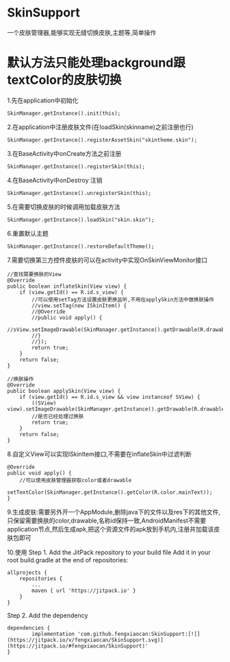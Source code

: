 # SkinSupport
一个皮肤管理器,能够实现无缝切换皮肤,主题等,简单操作
# 默认方法只能处理background跟textColor的皮肤切换
1.先在application中初始化 

    SkinManager.getInstance().init(this);
        
2.在application中注册皮肤文件(在loadSkin(skinname)之前注册也行)

    SkinManager.getInstance().registerAssetSkin("skintheme.skin");
        
3.在BaseActivity中onCreate方法之前注册 

    SkinManager.getInstance().registerSkin(this);
        
4.在BaseActivity中onDestroy 注销

    SkinManager.getInstance().unregisterSkin(this);

5.在需要切换皮肤的时候调用加载皮肤方法

    SkinManager.getInstance().loadSkin("skin.skin");
        
6.重置默认主题

    SkinManager.getInstance().restoreDefaultTheme();

7.需要切换第三方控件皮肤的可以在activity中实现OnSkinViewMonitor接口

    //查找需要换肤的View
    @Override
    public boolean inflateSkin(View view) {
        if (view.getId() == R.id.s_view) {
            //可以使用setTag方法设置皮肤更换监听,不用在applySkin方法中做换肤操作
            //view.setTag(new ISkinItem() {
            //@Override
            //public void apply() {
                //sView.setImageDrawable(SkinManager.getInstance().getDrawable(R.drawable.ic_bg));
            //}
            //});
            return true;
        }
        return false;
    }

    //换肤操作
    @Override
    public boolean applySkin(View view) {
        if (view.getId() == R.id.s_view && view instanceof SView) {
            ((SView) view).setImageDrawable(SkinManager.getInstance().getDrawable(R.drawable.ic_bg));
            //是否已经处理过换肤
            return true;
        }
        return false;
    }

8.自定义View可以实现ISkinItem接口,不需要在inflateSkin中过滤判断

    @Override
    public void apply() {
        //可以使用皮肤管理器获取color或者drawable
        setTextColor(SkinManager.getInstance().getColor(R.color.mainText));
    }

9.生成皮肤:需要另外开一个AppModule,删除java下的文件以及res下的其他文件,只保留需要换肤的color,drawable,名称id保持一致,AndroidManifest不需要application节点,然后生成apk,把这个资源文件的apk放到手机内,注册并加载该皮肤包即可

10.使用
Step 1. Add the JitPack repository to your build file
Add it in your root build.gradle at the end of repositories:

	allprojects {
		repositories {
			...
			maven { url 'https://jitpack.io' }
		}
	}

Step 2. Add the dependency

    dependencies {
	        implementation 'com.github.fengxiaocan:SkinSupport:[![](https://jitpack.io/v/fengxiaocan/SkinSupport.svg)](https://jitpack.io/#fengxiaocan/SkinSupport)'
	}


    
    
